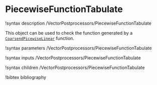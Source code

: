 # PiecewiseFunctionTabulate

!syntax description /VectorPostprocessors/PiecewiseFunctionTabulate

This object can be used to check the function generated by a
[`CoarsendPicewiseLinear`](/CoarsendPicewiseLinear.md) function.

!syntax parameters /VectorPostprocessors/PiecewiseFunctionTabulate

!syntax inputs /VectorPostprocessors/PiecewiseFunctionTabulate

!syntax children /VectorPostprocessors/PiecewiseFunctionTabulate

!bibtex bibliography
